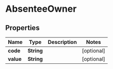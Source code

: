 
# AbsenteeOwner

## Properties
Name | Type | Description | Notes
------------ | ------------- | ------------- | -------------
**code** | **String** |  |  [optional]
**value** | **String** |  |  [optional]



